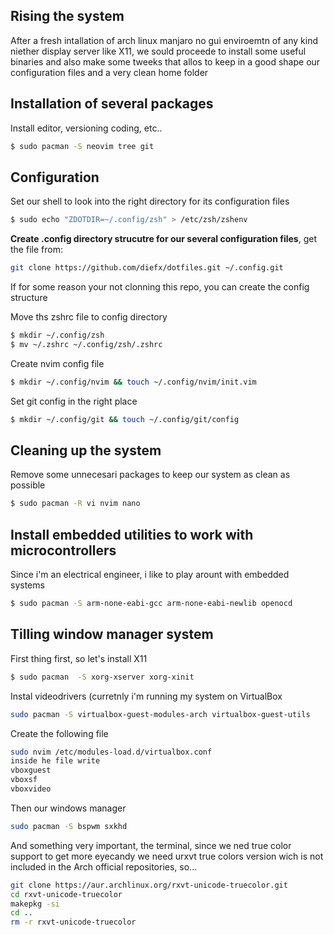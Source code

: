 Rising the system
-----------------

After a fresh intallation of arch linux manjaro no gui enviroemtn of any kind niether
display server like X11, we sould proceede to install some useful binaries and also
make some tweeks that allos to keep in a good shape our configuration files and a very
clean home folder


Installation of several packages
--------------------------------
Install editor, versioning coding, etc..
```bash
$ sudo pacman -S neovim tree git
```

Configuration
-------------
Set our shell to look into the right directory for its configuration files
```bash
$ sudo echo "ZDOTDIR=~/.config/zsh" > /etc/zsh/zshenv 
```

__Create .config directory strucutre for our several configuration files__, get the file
from:
```bash
git clone https://github.com/diefx/dotfiles.git ~/.config.git
```

If for some reason your not clonning this repo, you can create the config structure

Move ths zshrc file to config directory
```bash
$ mkdir ~/.config/zsh
$ mv ~/.zshrc ~/.config/zsh/.zshrc
```

Create nvim config file
```bash
$ mkdir ~/.config/nvim && touch ~/.config/nvim/init.vim
```

Set git config in the right place
```bash
$ mkdir ~/.config/git && touch ~/.config/git/config
```

Cleaning up the system
-----------------------
Remove some unnecesari packages to keep our system as clean as possible
```bash
$ sudo pacman -R vi nvim nano
```

Install embedded utilities to work with microcontrollers
---------------------------
Since i'm an electrical engineer, i like to play arount with embedded systems
```bash
$ sudo pacman -S arm-none-eabi-gcc arm-none-eabi-newlib openocd
```

Tilling window manager system
------------------------------
First thing first, so let's install X11
```bash
$ sudo pacman  -S xorg-xserver xorg-xinit
```

Instal videodrivers (curretnly i'm running my system on VirtualBox
```bash
sudo pacman -S virtualbox-guest-modules-arch virtualbox-guest-utils
```

Create the following file
```bash
sudo nvim /etc/modules-load.d/virtualbox.conf 
inside he file write
vboxguest
vboxsf
vboxvideo
```

Then our windows manager
```bash
sudo pacman -S bspwm sxkhd
```

And something very important, the terminal, since we ned true color support to get more eyecandy we need urxvt true 
colors version wich is not included in the Arch official repositories, so...
```bash
git clone https://aur.archlinux.org/rxvt-unicode-truecolor.git
cd rxvt-unicode-truecolor
makepkg -si
cd .. 
rm -r rxvt-unicode-truecolor
```

